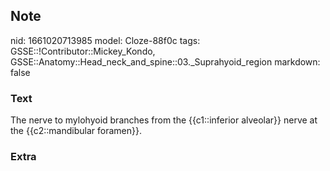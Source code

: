 ## Note
nid: 1661020713985
model: Cloze-88f0c
tags: GSSE::!Contributor::Mickey_Kondo, GSSE::Anatomy::Head_neck_and_spine::03._Suprahyoid_region
markdown: false

### Text
The nerve to mylohyoid branches from the {{c1::inferior alveolar}} nerve at the {{c2::mandibular foramen}}.

### Extra

